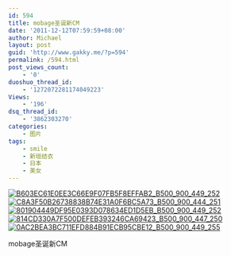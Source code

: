 ```yaml
---
id: 594
title: mobage圣诞新CM
date: '2011-12-12T07:59:59+08:00'
author: Michael
layout: post
guid: 'http://www.gakky.me/?p=594'
permalink: /594.html
post_views_count:
    - '0'
duoshuo_thread_id:
    - '1272072281174049223'
Views:
    - '196'
dsq_thread_id:
    - '3862303270'
categories:
    - 图片
tags:
    - smile
    - 新垣结衣
    - 日本
    - 美女
---
```


[![B603EC61E0EE3C66E9F07FB5F8EFFAB2_B500_900_449_252](http://www.yui-aragaki.org/wp-content/uploads/img/B603EC61E0EE3C66E9F07FB5F8EFFAB2_B500_900_449_252.jpeg)](http://www.yui-aragaki.org/wp-content/uploads/img/B603EC61E0EE3C66E9F07FB5F8EFFAB2_B1280_1280_449_252.jpeg) [![C8A3F50B26738838B74E31A0F6BC5A73_B500_900_444_251](http://www.yui-aragaki.org/wp-content/uploads/img/C8A3F50B26738838B74E31A0F6BC5A73_B500_900_444_251.jpeg)](http://www.yui-aragaki.org/wp-content/uploads/img/C8A3F50B26738838B74E31A0F6BC5A73_B1280_1280_444_251.jpeg) [![801904449DF95E0393D078634ED1D5EB_B500_900_449_252](http://www.yui-aragaki.org/wp-content/uploads/img/801904449DF95E0393D078634ED1D5EB_B500_900_449_252.jpeg)](http://www.yui-aragaki.org/wp-content/uploads/img/801904449DF95E0393D078634ED1D5EB_B1280_1280_449_252.jpeg) [![814CD330A7F500DEFEB393246CA69423_B500_900_447_250](http://www.yui-aragaki.org/wp-content/uploads/img/814CD330A7F500DEFEB393246CA69423_B500_900_447_250.jpeg)](http://www.yui-aragaki.org/wp-content/uploads/img/814CD330A7F500DEFEB393246CA69423_B1280_1280_447_250.jpeg) [![0AC2BEA3BC711EFD884B91ECB95CBE12_B500_900_449_255](http://www.yui-aragaki.org/wp-content/uploads/img/0AC2BEA3BC711EFD884B91ECB95CBE12_B500_900_449_255.jpeg)](http://www.yui-aragaki.org/wp-content/uploads/img/0AC2BEA3BC711EFD884B91ECB95CBE12_B1280_1280_449_255.jpeg)

mobage圣诞新CM